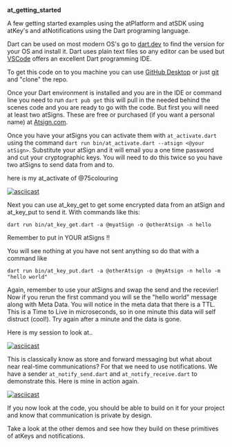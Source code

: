 **at_getting_started**

A few getting started examples using the atPlatform and atSDK using atKey's and atNotifications using the Dart programing language.

Dart can be used on most modern OS's go to [dart.dev](https://dart.dev) to find the version for your OS and install it. Dart uses plain text files so any editor can be used but [VSCode](https://code.visualstudio.com/) offers an excellent Dart programming IDE.

  

To get this code on to you machine you can use [GitHub Desktop](https://desktop.github.com/) or just [git](https://git-scm.com/) and "clone" the repo.

  

Once your Dart environment is installed and you are in the IDE or command line you need to run `dart pub get` this will pull in the needed behind the scenes code and you are ready to go with the code. But first you will need at least two atSigns. These are free or purchased (if you want a personal name) at [Atsign.com](https://atsign.com).

  

Once you have your atSigns you can activate them with `at_activate.dart` using the command `dart run bin/at_activate.dart --atsign <@your atSign>`. Substitute your atSign and it will email you a one time password and cut your cryptographic keys. You will need to do this twice so you have two atSigns to send data from and to.

here is my at_activate of @75colouring

[![asciicast](https://asciinema.org/a/jONqnVe7a5U71K4u33SCuKmOK.svg)](https://asciinema.org/a/jONqnVe7a5U71K4u33SCuKmOK)

  

Next you can use at_key_get to get some encrypted data from an atSign and at_key_put to send it. With commands like this:

  

`dart run bin/at_key_get.dart -a @myatSign -o @otherAtsign -n hello`

  

Remember to put in YOUR atSigns !!

  

You will see nothing at you have not sent anything so do that with a command like

  

`dart run bin/at_key_put.dart -a @otherAtsign -o @myAtsign -n hello -m "hello world"`

  

Again, remember to use your atSigns and swap the send and the recevier! Now if you rerun the first command you will se the "hello world" message along with Meta Data. You will notice in the meta data that there is a TTL. This is a Time to Live in microseconds, so in one minute this data will self distruct (cool!). Try again after a minute and the data is gone.

Here is my session to look at..

[![asciicast](https://asciinema.org/a/1hTyAEN2aSZdOCNkYCPeM46H9.svg)](https://asciinema.org/a/1hTyAEN2aSZdOCNkYCPeM46H9)

  

This is classically know as store and forward messaging but what about near real-time communications? For that we need to use notifications. We have a sender `at_notify_send.dart` and `at_notify_receive.dart` to demonstrate this. Here is mine in action again.

  

[![asciicast](https://asciinema.org/a/RalndACpb8PXoFClpQWiZBfq8.svg)](https://asciinema.org/a/RalndACpb8PXoFClpQWiZBfq8)

  

If you now look at the code, you should be able to build on it for your project and know that communication is private by design.

Take a look at the other demos and see how they build on these primitives of atKeys and notifications.